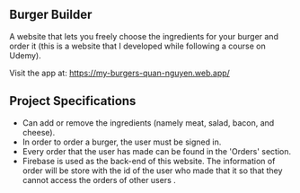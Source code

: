 ## Burger Builder

A website that lets you freely choose the ingredients for your burger and order
it (this is a website that I developed while following a course on Udemy).

Visit the app at: https://my-burgers-quan-nguyen.web.app/

## Project Specifications

- Can add or remove the ingredients (namely meat, salad, bacon, and cheese).
- In order to order a burger, the user must be signed in.
- Every order that the user has made can be found in the 'Orders' section.
- Firebase is used as the back-end of this website. The information of order
  will be store with the id of the user who made that it so that they cannot
  access the orders of other users .
